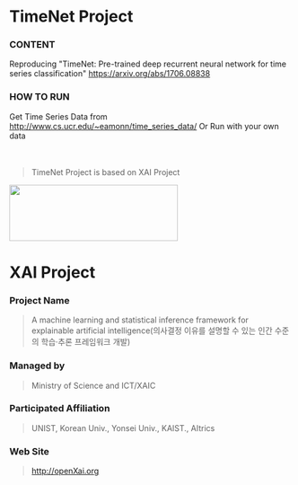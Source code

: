 # TimeNet Project

### **CONTENT**
Reproducing "TimeNet: Pre-trained deep recurrent neural network for time series classification"
 <https://arxiv.org/abs/1706.08838>

### **HOW TO RUN** 
Get Time Series Data from <http://www.cs.ucr.edu/~eamonn/time_series_data/>   Or Run with your own data
<br><br><br>

> TimeNet Project is based on XAI Project



<img src="http://xai.unist.ac.kr/static/img/logos/XAIC_logo.png" width="300" height="100">

# XAI Project 

### **Project Name** 
> A machine learning and statistical inference framework for explainable artificial intelligence(의사결정 이유를 설명할 수 있는 인간 수준의 학습·추론 프레임워크 개발)
### **Managed by** 
> Ministry of Science and ICT/XAIC
### **Participated Affiliation** 
> UNIST, Korean Univ., Yonsei Univ., KAIST., AItrics
### **Web Site** 
> <http://openXai.org>